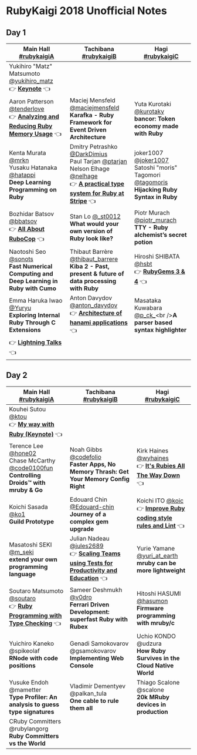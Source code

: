 # RubyKaigi 2018 Unofficial Notes

## Day 1

| Main Hall<br />[#rubykaigiA](https://twitter.com/hashtag/RubyKaigiA) | Tachibana<br />[#rubykaigiB](https://twitter.com/hashtag/RubyKaigiB) | Hagi<br />[#rubykaigiC](https://twitter.com/hashtag/RubyKaigiC) |
| ------------------------------------------------------------ | ------------------------------------------------------------ | ------------------------------------------------------------ |
| Yukihiro "Matz" Matsumoto [@yukihiro_matz](https://twitter.com/yukihiro_matz)<br />👉 **[Keynote](day-1#matz---keynote)** 👈 |                                                              |                                                              |
| Aaron Patterson [@tenderlove](https://twitter.com/tenderlove)<br />👉 **[Analyzing and Reducing Ruby Memory Usage](day-1#aaron-patterson---analyzing-and-reducing-ruby-memory-usage)** 👈 | Maciej Mensfeld [@maciejmensfeld](https://twitter.com/maciejmensfeld)<br />**Karafka - Ruby Framework for Event Driven Architecture** | Yuta Kurotaki [@kurotaky](https://twitter.com/kurotaky)<br />**bancor: Token economy made with Ruby** |
| Kenta Murata [@mrkn](https://twitter.com/mrkn)<br />Yusaku Hatanaka [@hatappi](https://twitter.com/hatappi)<br />**Deep Learning Programming on Ruby** | Dmitry Petrashko [@DarkDimius](https://twitter.com/darkdimius)<br />Paul Tarjan [@ptarjan](https://twitter.com/ptarjan)<br />Nelson Elhage [@nelhage](https://twitter.com/nelhage)<br />👉 **[A practical type system for Ruby at Stripe](day-1#a-practical-type-system-for-ruby-at-stripe)** 👈 | joker1007 [@joker1007](https://twitter.com/joker1007)<br />Satoshi "moris" Tagomori [@tagomoris](https://twitter.com/tagomoris)<br />**Hijacking Ruby Syntax in Ruby** |
| Bozhidar Batsov [@bbatsov](https://twitter.com/bbatsov)<br />👉 **[All About RuboCop](day-1#bozhidar-batsov---all-about-rubocop)** 👈 | Stan Lo [@_st0012](https://twitter.com/_st0012)<br />**What would your own version of Ruby look like?** | Piotr Murach [@piotr_murach](https://twitter.com/piotr_murach)<br />**TTY - Ruby alchemist’s secret potion** |
| Naotoshi Seo [@sonots](https://twitter.com/sonots)<br />**Fast Numerical Computing and Deep Learning in Ruby with Cumo** | Thibaut Barrère [@thibaut_barrere](https://twitter.com/thibaut_barrere)<br />**Kiba 2 - Past, present & future of data processing with Ruby** | Hiroshi SHIBATA [@hsbt](https://twitter.com/hsbt)<br />👉 **[RubyGems 3 & 4](day-1#shibata-hiroshi---rubygems-3--4)** 👈 |
| Emma Haruka Iwao [@Yuryu](https://twitter.com/Yuryu)<br />**Exploring Internal Ruby Through C Extensions** | Anton Davydov [@anton_davydov](https://twitter.com/anton_davydov)<br />👉 **[Architecture of hanami applications](day-1#anton-davydov---architecture-of-hanami-applications)** 👈 | Masataka Kuwabara [@p_ck_](https://twitter.com/p_ck_)<br />**A parser based syntax highlighter** |
| 👉 **[Lightning Talks](day-1#lightning-talks)** 👈   |                                                              |                                                              |

## Day 2

 

| Main Hall<br />[#rubykaigiA](https://twitter.com/hashtag/RubyKaigiA) | Tachibana<br />[#rubykaigiB](https://twitter.com/hashtag/RubyKaigiB) | Hagi<br />[#rubykaigiC](https://twitter.com/hashtag/RubyKaigiC) |
| ------------------------------------------------------------ | ------------------------------------------------------------ | ------------------------------------------------------------ |
| Kouhei Sutou [@ktou](https://twitter.com/ktou)<br />👉 **[My way with Ruby (Keynote)](day-2#kouhei-sutou---my-way-with-ruby-keynote)** 👈 |                                                              |                                                              |
| Terence Lee [@hone02](https://twitter.com/hone02)<br />Chase McCarthy [@code0100fun](https://twitter.com/code0100fun)<br />**Controlling Droids™ with mruby & Go** | Noah Gibbs [@codefolio](https://twitter.com/codefolio)<br />**Faster Apps, No Memory Thrash: Get Your Memory Config Right** | Kirk Haines [@wyhaines](https://twitter.com/wyhaines)<br />👉 **[It's Rubies All The Way Down](day-2#kirk-haines---its-rubies-all-the-way-down)** 👈 |
| Koichi Sasada [@ko1](https://twitter.com/_ko1)<br />**Guild Prototype** | Edouard Chin [@Edouard-chin](https://twitter.com/DaroudeDudek)<br />**Journey of a complex gem upgrade** | Koichi ITO [@koic](https://twitter.com/koic)<br />👉 **[Improve Ruby coding style rules and Lint](day-2#koichi-ito---improve-ruby-coding-style-rules-and-lint)** 👈 |
| Masatoshi SEKI [@m_seki](https://twitter.com/m_seki)<br />**extend your own programming language** | Julian Nadeau [@jules2689](https://twitter.com/jules2689)<br />👉 **[Scaling Teams using Tests for Productivity and Education](day-2#julian-nadeau---scaling-teams-using-tests-for-productivity-and-education)** 👈 | Yurie Yamane [@yuri_at_earth](https://twitter.com/yuri_at_earth)<br />**mruby can be more lightweight** |
| Soutaro Matsumoto [@soutaro](https://twitter.com/soutaro)<br />👉 **[Ruby Programming with Type Checking](day-2#soutaro-matsumoto---ruby-programming-with-type-checking)** 👈 | Sameer Deshmukh [@v0dro](https://twitter.com/v0dro)<br />**Ferrari Driven Development: superfast Ruby with Rubex** | Hitoshi HASUMI [@hasumon](#)<br />**Firmware programming with mruby/c** |
| Yuichiro Kaneko @spikeolaf<br />**RNode with code positions** | Genadi Samokovarov @gsamokovarov<br />**Implementing Web Console** | Uchio KONDO @udzura<br />**How Ruby Survives in the Cloud Native World** |
| Yusuke Endoh @mametter<br />**Type Profiler: An analysis to guess type signatures** | Vladimir Dementyev @palkan_tula<br />**One cable to rule them all** | Thiago Scalone @scalone<br />**20k MRuby devices in production** |
| CRuby Committers @rubylangorg<br />**Ruby Committers vs the World** |                                                              |                                                              |